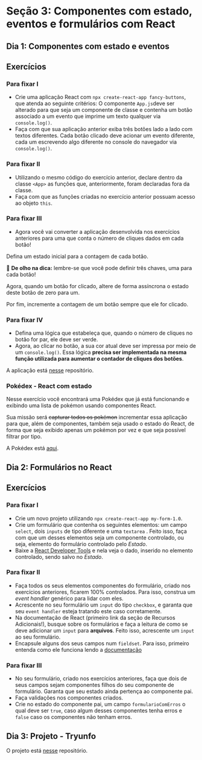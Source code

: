 # Seção 3: Componentes com estado, eventos e formulários com React

## Dia 1: Componentes com estado e eventos

## Exercícios

### Para fixar I

- Crie uma aplicação React com `npx create-react-app fancy-buttons`, que atenda ao seguinte critérios: O componente `App.js`deve ser alterado para que seja um componente de classe e contenha um botão associado a um evento que imprime um texto qualquer via `console.log()`.
- Faça com que sua aplicação anterior exiba três botões lado a lado com textos diferentes. Cada botão clicado deve acionar um evento diferente, cada um escrevendo algo diferente no console do navegador via `console.log()`.

### Para fixar II

- Utilizando o mesmo código do exercício anterior, declare dentro da classe `<App>` as funções que, anteriormente, foram declaradas fora da classe.
- Faça com que as funções criadas no exercício anterior possuam acesso ao objeto `this`.

### Para fixar III

- Agora você vai converter a aplicação desenvolvida nos exercícios anteriores para uma que conta o número de cliques dados em cada botão!

Defina um estado inicial para a contagem de cada botão.

👀 **De olho na dica:** lembre-se que você pode definir três chaves, uma para cada botão!

Agora, quando um botão for clicado, altere de forma assíncrona o estado deste botão de zero para um.

Por fim, incremente a contagem de um botão sempre que ele for clicado.

### Para fixar IV

- Defina uma lógica que estabeleça que, quando o número de cliques no botão for par, ele deve ser verde.
- Agora, ao clicar no botão, a sua cor atual deve ser impressa por meio de um `console.log()`. Essa lógica **precisa ser implementada na mesma função utilizada para aumentar o contador de cliques dos botões**.

A aplicação está [nesse]() repositório.

### Pokédex - React com estado

Nesse exercício você encontrará uma Pokédex que já está funcionando e exibindo uma lista de pokémon usando componentes React.

Sua missão será ~~capturar todos os pokémon~~ incrementar essa aplicação para que, além de componentes, também seja usado o estado do React, de forma que seja exibido apenas um pokémon por vez e que seja possível filtrar por tipo.

A Pokédex está [aqui]().

## Dia 2: Formulários no React

## Exercícios

### Para fixar I

- Crie um novo projeto utilizando `npx create-react-app my-form-1.0`.
- Crie um formulário que contenha os seguintes elementos: um campo `select`, dois `inputs` de tipo diferente e uma `textarea` . Feito isso, faça com que um desses elementos seja um componente controlado, ou seja, elemento do formulário controlado pelo _Estado_.
- Baixe a [React Developer Tools](https://chrome.google.com/webstore/detail/react-developer-tools/fmkadmapgofadopljbjfkapdkoienihi) e nela veja o dado, inserido no elemento controlado, sendo salvo no _Estado_.

### Para fixar II

- Faça todos os seus elementos componentes do formulário, criado nos exercícios anteriores, ficarem 100% controlados. Para isso, construa um _event handler_ genérico para lidar com eles.
- Acrescente no seu formulário um `input` do tipo `checkbox`, e garanta que seu `event handler` esteja tratando este caso corretamente.
- Na documentação de React (primeiro link da seção de Recursos Adicionais!), busque sobre os formulários e faça a leitura de como se deve adicionar um `input` para **arquivos**. Feito isso, acrescente um `input` ao seu formulário.
- Encapsule alguns dos seus campos num `fieldset`. Para isso, primeiro entenda como ele funciona lendo a [documentação](https://developer.mozilla.org/pt-BR/docs/Web/HTML/Element/fieldset)

### Para fixar III

- No seu formulário, criado nos exercícios anteriores, faça que dois de seus campos sejam componentes filhos do seu componente de formulário. Garanta que seu estado ainda pertença ao componente pai.
- Faça validações nos componentes criados.
- Crie no estado do componente pai, um campo `formularioComErros` o qual deve ser `true`, caso algum desses componentes tenha erros e `false` caso os componentes não tenham erros.

## Dia 3: Projeto - Tryunfo

O projeto está [nesse]() repositório.
